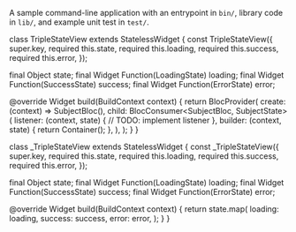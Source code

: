 A sample command-line application with an entrypoint in `bin/`, library code
in `lib/`, and example unit test in `test/`.


class TripleStateView extends StatelessWidget {
  const TripleStateView({
    super.key,
    required this.state,
    required this.loading,
    required this.success,
    required this.error,
  });

  final Object state;
  final Widget Function(LoadingState) loading;
  final Widget Function(SuccessState) success;
  final Widget Function(ErrorState) error;

  @override
  Widget build(BuildContext context) {
    return BlocProvider(
      create: (context) => SubjectBloc(),
      child: BlocConsumer<SubjectBloc, SubjectState>(
        listener: (context, state) {
          // TODO: implement listener
        },
        builder: (context, state) {
          return Container();
        },
      ),
    );
  }
}

class _TripleStateView extends StatelessWidget {
  const _TripleStateView({
    super.key,
    required this.state,
    required this.loading,
    required this.success,
    required this.error,
  });

  final Object state;
  final Widget Function(LoadingState) loading;
  final Widget Function(SuccessState) success;
  final Widget Function(ErrorState) error;

  @override
  Widget build(BuildContext context) {
    return state.map(
      loading: loading,
      success: success,
      error: error,
    );
  }
}

